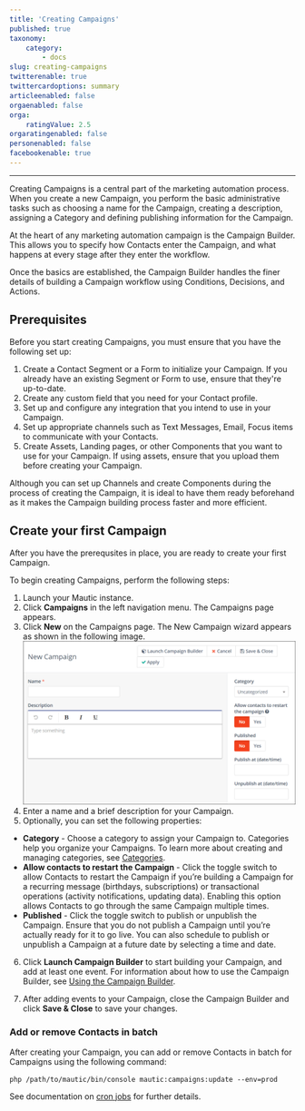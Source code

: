```yaml
---
title: 'Creating Campaigns'
published: true
taxonomy:
    category:
        - docs
slug: creating-campaigns
twitterenable: true
twittercardoptions: summary
articleenabled: false
orgaenabled: false
orga:
    ratingValue: 2.5
orgaratingenabled: false
personenabled: false
facebookenable: true
---
```


---------------------
Creating Campaigns is a central part of the marketing automation process. When you create a new Campaign, you perform the basic administrative tasks such as choosing a name for the Campaign, creating a description, assigning a Category and defining publishing information for the Campaign. 

At the heart of any marketing automation campaign is the Campaign Builder. This allows you to specify how Contacts enter the Campaign, and what happens at every stage after they enter the workflow. 

Once the basics are established, the Campaign Builder handles the finer details of building a Campaign workflow using Conditions, Decisions, and Actions.

## Prerequisites

Before you start creating Campaigns, you must ensure that you have the following set up:

1. Create a Contact Segment or a Form to initialize your Campaign. If you already have an existing Segment or Form to use, ensure that they're up-to-date.
2. Create any custom field that you need for your Contact profile.
3. Set up and configure any integration that you intend to use in your Campaign.
4. Set up appropriate channels such as Text Messages, Email, Focus items  to communicate with your Contacts.
5. Create Assets, Landing pages, or other Components that you want to use for your Campaign. If using assets, ensure that you upload them before creating your Campaign.

Although you can set up Channels and create Components during the process of creating the Campaign, it is ideal to have them ready beforehand as it makes the Campaign building process faster and more efficient. 

## Create your first Campaign

After you have the prerequsites in place, you are ready to create your first Campaign. 

To begin creating Campaigns, perform the following steps:

1. Launch your Mautic instance.
2. Click **Campaigns** in the left navigation menu. The Campaigns page appears.
3. Click **New** on the Campaigns page. The New Campaign wizard appears as shown in the following image.
![Screenshot of the New Campaign screen](new-campaign.gif)
4. Enter a name and a brief description for your Campaign.
5. Optionally, you can set the following properties:
 - **Category** - Choose a category to assign your Campaign to. Categories help you organize your Campaigns. To learn more about creating and managing categories, see [Categories][categories].
  - **Allow contacts to restart the Campaign** - Click the toggle switch to allow Contacts to restart the Campaign if you’re building a Campaign for a recurring message (birthdays, subscriptions) or transactional operations (activity notifications, updating data). Enabling this option allows Contacts to go through the same Campaign multiple times.
   - **Published** - Click the toggle switch to publish or unpublish the Campaign. Ensure that you do not publish a Campaign until you’re actually ready for it to go live. You can also schedule to publish or unpublish a Campaign at a future date by selecting a time and date.
6. Click **Launch Campaign Builder** to start building your Campaign, and add at least one event. For information about how to use the Campaign Builder, see [Using the Campaign Builder][using-campaign-builder].

7. After adding events to your Campaign, close the Campaign Builder and click **Save & Close** to save your changes.
   
### Add or remove Contacts in batch 
After creating your Campaign, you can add or remove Contacts in batch for Campaigns using the following command:
```
php /path/to/mautic/bin/console mautic:campaigns:update --env=prod
```
See documentation on [cron jobs][cron-jobs] for further details.


[cron-jobs]: </setup/cron-jobs>
[categories]: </categories>
[using-campaign-builder]: </using-campaign-builder>
